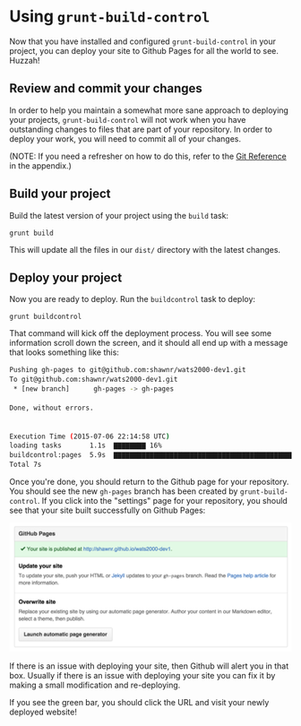 # Using `grunt-build-control`
Now that you have installed and configured `grunt-build-control` in your project, you can deploy your site to Github Pages for all the world to see. Huzzah!

## Review and commit your changes
In order to help you maintain a somewhat more sane approach to deploying your projects, `grunt-build-control` will not work when you have outstanding changes to files that are part of your repository. In order to deploy your work, you will need to commit all of your changes.

(NOTE: If you need a refresher on how to do this, refer to the [Git Reference](../appendix/git_reference.md) in the appendix.)

## Build your project
Build the latest version of your project using the `build` task:

```
grunt build
```

This will update all the files in our `dist/` directory with the latest changes. 

## Deploy your project
Now you are ready to deploy. Run the `buildcontrol` task to deploy:

```
grunt buildcontrol
```

That command will kick off the deployment process. You will see some information scroll down the screen, and it should all end up with a message that looks something like this:

```bash
Pushing gh-pages to git@github.com:shawnr/wats2000-dev1.git
To git@github.com:shawnr/wats2000-dev1.git
 * [new branch]      gh-pages -> gh-pages

Done, without errors.


Execution Time (2015-07-06 22:14:58 UTC)
loading tasks       1.1s  ▇▇▇▇▇▇▇▇ 16%
buildcontrol:pages  5.9s  ▇▇▇▇▇▇▇▇▇▇▇▇▇▇▇▇▇▇▇▇▇▇▇▇▇▇▇▇▇▇▇▇▇▇▇▇▇▇▇▇▇▇▇▇▇▇▇▇▇ 84%
Total 7s
```

Once you're done, you should return to the Github page for your repository. You should see the new `gh-pages` branch has been created by `grunt-build-control`. If you click into the "settings" page for your repository, you should see that your site built successfully on Github Pages:

![Settings page for your repository](img/ghpages-settings.png)

If there is an issue with deploying your site, then Github will alert you in that box. Usually if there is an issue with deploying your site you can fix it by making a small modification and re-deploying.

If you see the green bar, you should click the URL and visit your newly deployed website!

